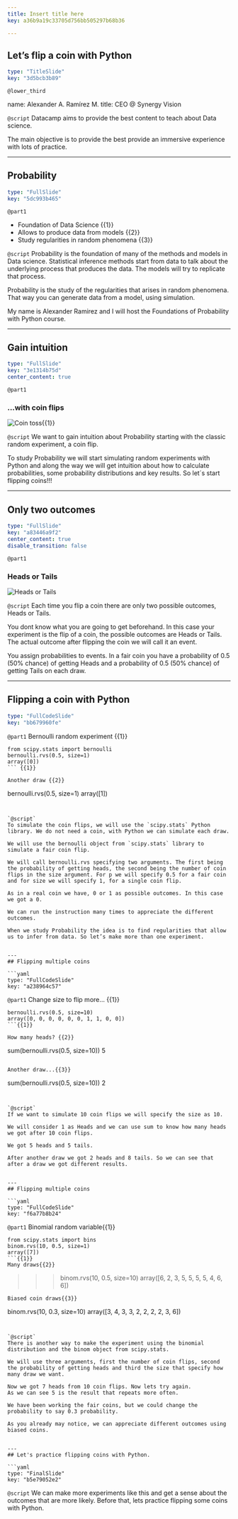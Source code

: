 ```yaml
---
title: Insert title here
key: a36b9a19c33705d756bb505297b68b36

---
```

## Let’s flip a coin with Python

```yaml
type: "TitleSlide"
key: "3d5bcb3b89"
```

`@lower_third`

name: Alexander A. Ramírez M.
title: CEO @ Synergy Vision


`@script`
Datacamp aims to provide the best content to teach about Data science. 

The main objective is to provide the best provide an immersive experience with lots of practice.


---
## Probability

```yaml
type: "FullSlide"
key: "5dc993b465"
```

`@part1`
- Foundation of Data Science {{1}}
- Allows to produce data from models {{2}}
- Study regularities in random phenomena {{3}}


`@script`
Probability is the foundation of many of the methods and models in Data science. Statistical inference methods start from data to talk about the underlying process that produces the data. The models will try to replicate that process.

Probability is the study of the regularities that arises in random phenomena. That way you can generate data from a model, using simulation.

My name is Alexander Ramirez and I will host the Foundations of Probability with Python course.


---
## Gain intuition

```yaml
type: "FullSlide"
key: "3e1314b75d"
center_content: true
```

`@part1`
### ...with coin flips

![Coin toss](https://assets.datacamp.com/production/repositories/3758/datasets/5d0d5f4e14e6109d612eaa697f9d0ba6e369e324/coin-toss2.jpg){{1}}


`@script`
We want to gain intuition about Probability starting with the classic random experiment, a coin flip.

To study Probability we will start simulating random experiments with Python and along the way we will get intuition about how to calculate probabilities, some probability distributions and key results. So let´s start flipping coins!!!


---
## Only two outcomes

```yaml
type: "FullSlide"
key: "a83446a9f2"
center_content: true
disable_transition: false
```

`@part1`
### Heads or Tails

![Heads or Tails](https://assets.datacamp.com/production/repositories/3758/datasets/f20ded894493cc77a61e7e15885830e015521b0f/coin-head-and-tail-riddle.jpg)


`@script`
Each time you flip a coin there are only two possible outcomes, Heads or Tails.

You dont know what you are going to get beforehand. In this case your experiment is the flip of a coin, the possible outcomes are Heads or Tails. The actual outcome after flipping the coin we will call it an event.

You assign probabilities to events. In a fair coin you have a probability of 0.5 (50% chance) of getting Heads and a probability of 0.5 (50% chance) of getting Tails on each draw.


---
## Flipping a coin with Python

```yaml
type: "FullCodeSlide"
key: "bb679960fe"
```

`@part1`
Bernoulli random experiment {{1}}
```
from scipy.stats import bernoulli
bernoulli.rvs(0.5, size=1)
array([0])
``` {{1}}

Another draw {{2}}
```
bernoulli.rvs(0.5, size=1)
array([1])
```{{2}}


`@script`
To simulate the coin flips, we will use the `scipy.stats` Python library. We do not need a coin, with Python we can simulate each draw.

We will use the bernoulli object from `scipy.stats` library to simulate a fair coin flip.

We will call bernoulli.rvs specifying two arguments. The first being the probability of getting heads, the second being the number of coin flips in the size argument. For p we will specify 0.5 for a fair coin and for size we will specify 1, for a single coin flip.

As in a real coin we have, 0 or 1 as possible outcomes. In this case we got a 0.

We can run the instruction many times to appreciate the different outcomes.

When we study Probability the idea is to find regularities that allow us to infer from data. So let’s make more than one experiment.


---
## Flipping multiple coins

```yaml
type: "FullCodeSlide"
key: "a238964c57"
```

`@part1`
Change size to flip more… {{1}}
```
bernoulli.rvs(0.5, size=10)
array([0, 0, 0, 0, 0, 0, 1, 1, 0, 0])
```{{1}}

How many heads? {{2}}
```
sum(bernoulli.rvs(0.5, size=10))
5
```{{2}}

Another draw...{{3}}
```
sum(bernoulli.rvs(0.5, size=10))
2
```{{3}}


`@script`
If we want to simulate 10 coin flips we will specify the size as 10.

We will consider 1 as Heads and we can use sum to know how many heads we got after 10 coin flips.

We got 5 heads and 5 tails.

After another draw we got 2 heads and 8 tails. So we can see that after a draw we got different results.


---
## Flipping multiple coins

```yaml
type: "FullCodeSlide"
key: "f6a77b8b24"
```

`@part1`
Binomial random variable{{1}}
```
from scipy.stats import bins
binom.rvs(10, 0.5, size=1)
array([7])
```{{1}}
Many draws{{2}}
```
>>> binom.rvs(10, 0.5, size=10)
array([6, 2, 3, 5, 5, 5, 5, 4, 6, 6])
```{{2}}
Biased coin draws{{3}}
```
binom.rvs(10, 0.3, size=10)
array([3, 4, 3, 3, 2, 2, 2, 2, 3, 6])
```{{3}}


`@script`
There is another way to make the experiment using the binomial distribution and the binom object from scipy.stats.

We will use three arguments, first the number of coin flips, second the probability of getting heads and third the size that specify how many draw we want.

Now we got 7 heads from 10 coin flips. Now lets try again.
As we can see 5 is the result that repeats more often. 

We have been working the fair coins, but we could change the probability to say 0.3 probability.

As you already may notice, we can appreciate different outcomes using biased coins.


---
## Let's practice flipping coins with Python.

```yaml
type: "FinalSlide"
key: "b5e79052e2"
```

`@script`
We can make more experiments like this and get a sense about the outcomes that are more likely. Before that, lets practice flipping some coins with Python.

